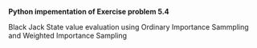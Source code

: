 **Python impementation of Exercise problem 5.4**

Black Jack State value evaluation using Ordinary Importance Sammpling and Weighted Importance Sampling
